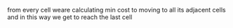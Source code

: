 from every cell weare calculating min cost to moving to all its adjacent cells and in this way we get to reach the last cell